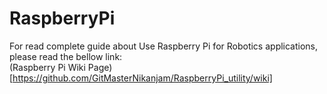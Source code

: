 # RaspberryPi

For read complete guide about Use Raspberry Pi for Robotics applications, please read the bellow link:  
(Raspberry Pi Wiki Page)[https://github.com/GitMasterNikanjam/RaspberryPi_utility/wiki]
